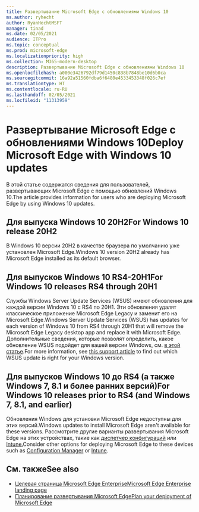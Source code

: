 ```yaml
---
title: Развертывание Microsoft Edge с обновлениями Windows 10
ms.author: ryhecht
author: RyanHechtMSFT
manager: tinad
ms.date: 02/05/2021
audience: ITPro
ms.topic: conceptual
ms.prod: microsoft-edge
ms.localizationpriority: high
ms.collection: M365-modern-desktop
description: Развертывание Microsoft Edge с обновлениями Windows 10
ms.openlocfilehash: a000e3426792df79d1450c838b7848be10d6b0ca
ms.sourcegitcommit: 16a92a51560fdba6f6480e4533453348f026c7ef
ms.translationtype: HT
ms.contentlocale: ru-RU
ms.lasthandoff: 02/05/2021
ms.locfileid: "11313959"
---
```

# <span data-ttu-id="98ccd-103">Развертывание Microsoft Edge с обновлениями Windows 10</span><span class="sxs-lookup"><span data-stu-id="98ccd-103">Deploy Microsoft Edge with Windows 10 updates</span></span>

<span data-ttu-id="98ccd-104">В этой статье содержатся сведения для пользователей, развертывающих Microsoft Edge с помощью обновлений Windows 10.</span><span class="sxs-lookup"><span data-stu-id="98ccd-104">The article provides information for users who are deploying Microsoft Edge by using Windows 10 updates.</span></span>

## <span data-ttu-id="98ccd-105">Для выпуска Windows 10 20H2</span><span class="sxs-lookup"><span data-stu-id="98ccd-105">For Windows 10 release 20H2</span></span>

<span data-ttu-id="98ccd-106">В Windows 10 версии 20H2 в качестве браузера по умолчанию уже установлен Microsoft Edge.</span><span class="sxs-lookup"><span data-stu-id="98ccd-106">Windows 10 version 20H2 already has Microsoft Edge installed as its default browser.</span></span>

## <span data-ttu-id="98ccd-107">Для выпусков Windows 10 RS4-20H1</span><span class="sxs-lookup"><span data-stu-id="98ccd-107">For Windows 10 releases RS4 through 20H1</span></span>

<span data-ttu-id="98ccd-108">Службы Windows Server Update Services (WSUS) имеют обновления для каждой версии Windows 10 с RS4 по 20H1. Эти обновления удалят классическое приложение Microsoft Edge Legacy и заменит его на Microsoft Edge.</span><span class="sxs-lookup"><span data-stu-id="98ccd-108">Windows Server Update Services (WSUS) has updates for each version of Windows 10 from RS4 through 20H1 that will remove the Microsoft Edge Legacy desktop app and replace it with Microsoft Edge.</span></span> <span data-ttu-id="98ccd-109">Дополнительные сведения, которые позволят определить, какое обновление WSUS подойдет для вашей версии Windows, см. [в этой статье](https://support.microsoft.com/topic/update-in-wsus-for-the-new-microsoft-edge-for-windows-10-version-1809-1903-1909-and-2004-october-29-2020-b4980418-4ec4-dee7-3b17-1c6499bd127c).</span><span class="sxs-lookup"><span data-stu-id="98ccd-109">For more information, see [this support article](https://support.microsoft.com/topic/update-in-wsus-for-the-new-microsoft-edge-for-windows-10-version-1809-1903-1909-and-2004-october-29-2020-b4980418-4ec4-dee7-3b17-1c6499bd127c) to find out which WSUS update is right for your Windows version.</span></span>

## <span data-ttu-id="98ccd-110">Для выпусков Windows 10 до RS4 (а также Windows 7, 8.1 и более ранних версий)</span><span class="sxs-lookup"><span data-stu-id="98ccd-110">For Windows 10 releases prior to RS4 (and Windows 7, 8.1, and earlier)</span></span>

<span data-ttu-id="98ccd-111">Обновления Windows для установки Microsoft Edge недоступны для этих версий.</span><span class="sxs-lookup"><span data-stu-id="98ccd-111">Windows updates to install Microsoft Edge aren't available for these versions.</span></span> <span data-ttu-id="98ccd-112">Рассмотрите другие варианты развертывания Microsoft Edge на этих устройствах, такие как [диспетчер конфигураций](https://docs.microsoft.com/configmgr/apps/deploy-use/deploy-edge?toc=https://docs.microsoft.com/DeployEdge/toc.json&bc=https://docs.microsoft.com/DeployEdge/breadcrumb/toc.json) или [Intune.](https://docs.microsoft.com/intune/apps/apps-windows-edge/?toc=https://docs.microsoft.com/DeployEdge/toc.json&bc=https://docs.microsoft.com/DeployEdge/breadcrumb/toc.json)</span><span class="sxs-lookup"><span data-stu-id="98ccd-112">Consider other options for deploying Microsoft Edge to these devices such as [Configuration Manager](https://docs.microsoft.com/configmgr/apps/deploy-use/deploy-edge?toc=https://docs.microsoft.com/DeployEdge/toc.json&bc=https://docs.microsoft.com/DeployEdge/breadcrumb/toc.json) or [Intune](https://docs.microsoft.com/intune/apps/apps-windows-edge/?toc=https://docs.microsoft.com/DeployEdge/toc.json&bc=https://docs.microsoft.com/DeployEdge/breadcrumb/toc.json).</span></span>

## <span data-ttu-id="98ccd-113">См. также</span><span class="sxs-lookup"><span data-stu-id="98ccd-113">See also</span></span>

- [<span data-ttu-id="98ccd-114">Целевая страница Microsoft Edge Enterprise</span><span class="sxs-lookup"><span data-stu-id="98ccd-114">Microsoft Edge Enterprise landing page</span></span>](https://aka.ms/EdgeEnterprise)
- [<span data-ttu-id="98ccd-115">Планирование развертывания Microsoft Edge</span><span class="sxs-lookup"><span data-stu-id="98ccd-115">Plan your deployment of Microsoft Edge</span></span>](deploy-edge-plan-deployment.md)